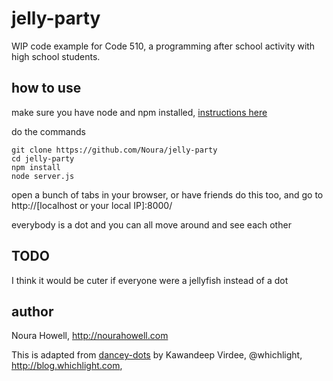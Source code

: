 jelly-party
===========
WIP code example for Code 510, a programming after school activity with high school students.

how to use
----------
make sure you have node and npm installed, [instructions here](https://docs.npmjs.com/getting-started/installing-node)

do the commands

```
git clone https://github.com/Noura/jelly-party
cd jelly-party
npm install
node server.js
```

open a bunch of tabs in your browser, or have friends do this too, and go to http://[localhost or your local IP]:8000/

everybody is a dot and you can all move around and see each other

TODO
----
I think it would be cuter if everyone were a jellyfish instead of a dot

author
------
Noura Howell, http://nourahowell.com

This is adapted from [dancey-dots](https://github.com/whichlight/dancey-dots) by
Kawandeep Virdee, @whichlight, http://blog.whichlight.com,

